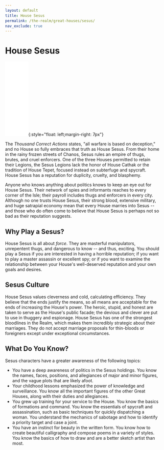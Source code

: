 ```yaml
---
layout: default
title: House Sesus
permalink: /the-realm/great-houses/sesus/
nav_exclude: true
---
```


# House Sesus

![Sesus Mon](./../../../assets/house_mons/sesus.png){:style="float: left;margin-right: 7px"}

The _Thousand Correct Actions_ states, "all warfare is based on deception," and
no House so fully embraces that truth as House Sesus. From their home in the
rainy frozen streets of Chanos, Sesus rules an empire of thugs, brutes, and
cruel enforcers. One of the three Houses permitted to retain their Legions, the
Sesus Legions lack the honor of House Cathak or the tradition of House Tepet,
focused instead on subterfuge and spycraft. House Sesus has a reputation for
duplicity, cruelty, and blasphemy.

Anyone who knows anything about politics knows to keep an eye out for House
Sesus. Their network of spies and informants reaches to every corner of the
Isle; their payroll includes thugs and enforcers in every city. Although no one
trusts House Sesus, their strong blood, extensive military, and huge satrapial
economy mean that every House marries into Sesus -- and those who do often come
to believe that House Sesus is perhaps not so bad as their reputation suggests.

## Why Play a Sesus?

House Sesus is all about _force_. They are masterful manipulators, unrepentent
thugs, and dangerous to know -- and thus, exciting. You should play a Sesus if
you are interested in having a horrible reputation; if you want to play a master
assassin or excellent spy; or if you want to examine the relationship between
your House's well-deserved reputation and your own goals and desires.

## Sesus Culture

House Sesus values cleverness and cold, calculating efficiency. They believe
that the ends justify the means, so all means are acceptable for the ends of
increasing the House's power. The heroic, stupid, and honest are taken to serve
as the House's public facade; the devious and clever are put to use in thuggery
and espionage. House Sesus has one of the strongest bloodlines in the Realm,
which makes them incredibly strategic about their marriages. They do not accept
marriage proposals for thin-bloods or foreigners except under exceptional
circumstances.

## What Do You Know?

Sesus characters have a greater awareness of the following topics:

- You have a deep awareness of politics in the Sesus holdings. You know the
  names, faces, positions, and allegiances of major and minor figures, and the
  vague plots that are likely afoot.
- Your childhood lessons emphasized the power of knowledge and surveillance. You
  know all the important figures of the other Great Houses, along with their
  duties and allegiances.
- You grew up training for your service to the House. You know the basics of
  formations and command. You know the essentials of spycraft and assassination,
  such as basic techniques for quickly dispatching a woman. You understand the
  mechanics of sabotage and how to identify a priority target and case a joint.
- You have an instinct for beauty in the written form. You know how to create
  beautiful calligraphy and compose poems in a variety of styles. You know the
  basics of how to draw and are a better sketch artist than most.
